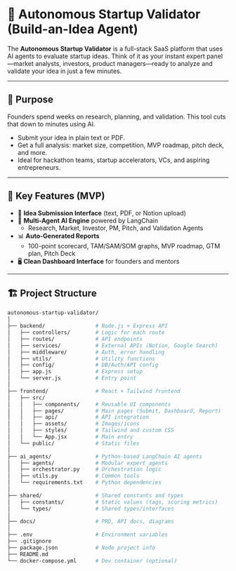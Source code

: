 # 🚀 Autonomous Startup Validator (Build-an-Idea Agent)

The **Autonomous Startup Validator** is a full-stack SaaS platform that uses AI agents to evaluate startup ideas. Think of it as your instant expert panel—market analysts, investors, product managers—ready to analyze and validate your idea in just a few minutes.

---

## 🎯 Purpose

Founders spend weeks on research, planning, and validation. This tool cuts that down to minutes using AI.

- Submit your idea in plain text or PDF.
- Get a full analysis: market size, competition, MVP roadmap, pitch deck, and more.
- Ideal for hackathon teams, startup accelerators, VCs, and aspiring entrepreneurs.

---

## 🧠 Key Features (MVP)

- 📝 **Idea Submission Interface** (text, PDF, or Notion upload)
- 🤖 **Multi-Agent AI Engine** powered by LangChain
  - Research, Market, Investor, PM, Pitch, and Validation Agents
- 📊 **Auto-Generated Reports**
  - 100-point scorecard, TAM/SAM/SOM graphs, MVP roadmap, GTM plan, Pitch Deck
- 🖥️ **Clean Dashboard Interface** for founders and mentors

---

## 🏗️ Project Structure

```bash
autonomous-startup-validator/
│
├── backend/                # Node.js + Express API
│   ├── controllers/        # Logic for each route
│   ├── routes/             # API endpoints
│   ├── services/           # External APIs (Notion, Google Search)
│   ├── middleware/         # Auth, error handling
│   ├── utils/              # Utility functions
│   ├── config/             # DB/Auth/API config
│   ├── app.js              # Express setup
│   └── server.js           # Entry point
│
├── frontend/               # React + Tailwind frontend
│   ├── src/
│   │   ├── components/     # Reusable UI components
│   │   ├── pages/          # Main pages (Submit, Dashboard, Report)
│   │   ├── api/            # API integration
│   │   ├── assets/         # Images/icons
│   │   ├── styles/         # Tailwind and custom CSS
│   │   └── App.jsx         # Main entry
│   └── public/             # Static files
│
├── ai_agents/              # Python-based LangChain AI agents
│   ├── agents/             # Modular expert agents
│   ├── orchestrator.py     # Orchestration logic
│   ├── utils.py            # Common tools
│   └── requirements.txt    # Python dependencies
│
├── shared/                 # Shared constants and types
│   ├── constants/          # Static values (tags, scoring metrics)
│   └── types/              # Shared types/interfaces
│
├── docs/                   # PRD, API docs, diagrams
│
├── .env                    # Environment variables
├── .gitignore
├── package.json            # Node project info
├── README.md
└── docker-compose.yml      # Dev container (optional)
